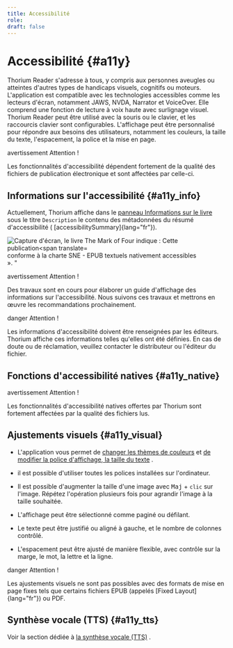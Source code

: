 ```yaml
---
title: Accessibilité
role: 
draft: false
---
```


# Accessibilité {#a11y}

Thorium Reader s'adresse à tous, y compris aux personnes aveugles ou atteintes d'autres types de handicaps visuels, cognitifs ou moteurs. L'application est compatible avec les technologies accessibles comme les lecteurs d'écran, notamment JAWS, NVDA, Narrator et VoiceOver. Elle comprend une fonction de lecture à voix haute avec surlignage visuel. Thorium Reader peut être utilisé avec la souris ou le clavier, et les raccourcis clavier sont configurables. L'affichage peut être personnalisé pour répondre aux besoins des utilisateurs, notamment les couleurs, la taille du texte, l'espacement, la police et la mise en page.

 avertissement Attention !

Les fonctionnalités d'accessibilité dépendent fortement de la qualité des fichiers de publication électronique et sont affectées par celle-ci. 

## Informations sur l'accessibilité {#a11y_info}

Actuellement, Thorium affiche dans le [panneau Informations sur le livre]() sous le titre `Description` le contenu des métadonnées du résumé d'accessibilité ( [accessibilitySummary]{lang="fr"}).

<img src="../../resources/images/local-fr/thorium-bookinfo-a11ysummary.png" alt="Capture d'écran, le livre The Mark of Four indique : Cette publication&lt;span translate=" /> conforme à la charte SNE - EPUB textuels nativement accessibles<br/>». " 

 avertissement Attention !

Des travaux sont en cours pour élaborer un guide d'affichage des informations sur l'accessibilité. Nous suivons ces travaux et mettrons en œuvre les recommandations prochainement. 

 danger Attention !

Les informations d'accessibilité doivent être renseignées par les éditeurs. Thorium affiche ces informations telles qu'elles ont été définies. En cas de doute ou de réclamation, veuillez contacter le distributeur ou l'éditeur du fichier. 

## Fonctions d'accessibilité natives {#a11y_native}

 avertissement Attention !

Les fonctionnalités d'accessibilité natives offertes par Thorium sont fortement affectées par la qualité des fichiers lus. 

## Ajustements visuels {#a11y_visual}

- L'application vous permet de [changer les thèmes de couleurs]() et [de modifier la police d'affichage, la taille du texte]() .

- il est possible d'utiliser toutes les polices installées sur l'ordinateur.

- Il est possible d'augmenter la taille d'une image avec <kbd>Maj</kbd> + `clic` sur l'image. Répétez l'opération plusieurs fois pour agrandir l'image à la taille souhaitée.

- L'affichage peut être sélectionné comme paginé ou défilant.

- Le texte peut être justifié ou aligné à gauche, et le nombre de colonnes contrôlé.

- L'espacement peut être ajusté de manière flexible, avec contrôle sur la marge, le mot, la lettre et la ligne.

 danger Attention !

Les ajustements visuels ne sont pas possibles avec des formats de mise en page fixes tels que certains fichiers EPUB (appelés [Fixed Layout]{lang="fr"}) ou PDF. 

## Synthèse vocale (TTS) {#a11y_tts}

Voir la section dédiée à [la synthèse vocale (TTS)]() .
